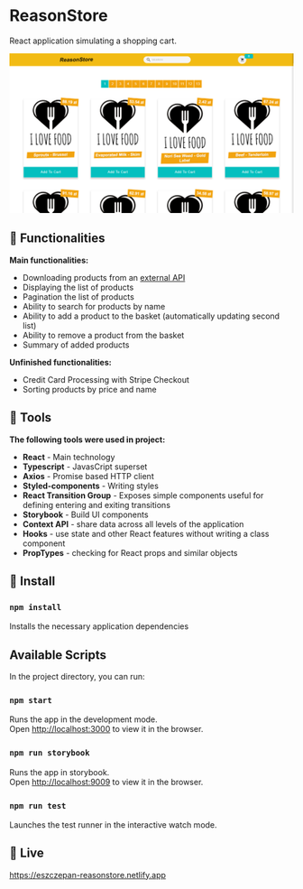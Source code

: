 # ReasonStore

React application simulating a shopping cart.

<img src="src/assets/images/reasonStore.png">

## :rocket: Functionalities
**Main functionalities:**

* Downloading products from an [external API](https://www.reasonapps.pl/data.json)
* Displaying the list of products
* Pagination the list of products
* Ability to search for products by name
* Ability to add a product to the basket (automatically updating second list)
* Ability to remove a product from the basket
* Summary of added products

**Unfinished functionalities:**
* Credit Card Processing with Stripe Checkout
* Sorting products by price and name

## :wrench: Tools

**The following tools were used in project:**
* **React** - Main technology
* **Typescript** - JavasCript superset
* **Axios** - Promise based HTTP client
* **Styled-components** - Writing styles
* **React Transition Group** - Exposes simple components useful for defining entering and exiting transitions
* **Storybook** - Build UI components
* **Context API** - share data across all levels of the application
* **Hooks** - use state and other React features without writing a class component
* **PropTypes** - checking for React props and similar objects

## :construction_worker: Install

### `npm install`

Installs the necessary application dependencies

## Available Scripts

In the project directory, you can run:

### `npm start`

Runs the app in the development mode.<br />
Open [http://localhost:3000](http://localhost:3000) to view it in the browser.

### `npm run storybook`

Runs the app in storybook.<br />
Open [http://localhost:9009](http://localhost:9009) to view it in the browser.

### `npm run test`

Launches the test runner in the interactive watch mode.

## :movie_camera: Live

https://eszczepan-reasonstore.netlify.app
